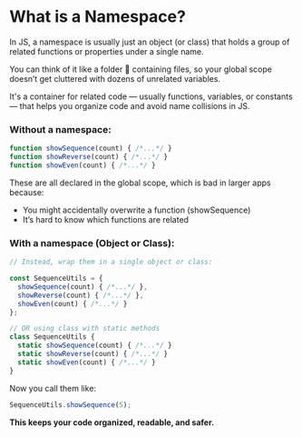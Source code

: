 # What is a Namespace?

In JS, a namespace is usually just an object (or class) that holds 
a group of related functions or properties under a single name.

You can think of it like a folder 📁 containing files, so your 
global scope doesn’t get cluttered with dozens of unrelated variables.

It's a container for related code — usually functions, variables, 
or constants — that helps you organize code and avoid name collisions in JS.

### Without a namespace:
```js
function showSequence(count) { /*...*/ }
function showReverse(count) { /*...*/ }
function showEven(count) { /*...*/ }
```

These are all declared in the global scope, which is bad in larger apps because:

- You might accidentally overwrite a function (showSequence)
- It’s hard to know which functions are related


### With a namespace (Object or Class):

```js
// Instead, wrap them in a single object or class:

const SequenceUtils = {
  showSequence(count) { /*...*/ },
  showReverse(count) { /*...*/ },
  showEven(count) { /*...*/ }
};

// OR using class with static methods
class SequenceUtils {
  static showSequence(count) { /*...*/ }
  static showReverse(count) { /*...*/ }
  static showEven(count) { /*...*/ }
}
```

Now you call them like:
```js
SequenceUtils.showSequence(5);
```
**This keeps your code organized, readable, and safer.**